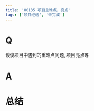 ```yaml
---
title: '00135 项目重难点、亮点'
tags: ['项目经验', '未完成']
---
```


# Q

谈谈项目中遇到的重难点问题, 项目亮点等

# A



# 总结



<script>
  function func() {

  }
  
</script>
